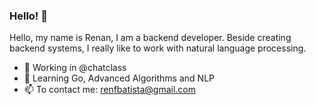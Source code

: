 ### Hello! 👋
<!--
**RenanBatista/RenanBatista** is a ✨ _special_ ✨ repository because its `README.md` (this file) appears on your GitHub profile.

Here are some ideas to get you started:
-->
 Hello, my name is Renan, I am a backend developer. Beside creating backend systems, I really like to work with natural language processing. 

- :construction_worker: Working in @chatclass
- 🌱 Learning Go, Advanced Algorithms and NLP 
- 📫 To contact me: renfbatista@gmail.com

<!--
![Top Langs](https://github-readme-stats.vercel.app/api/top-langs/?username=RenanBatista&theme=buefy)

